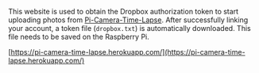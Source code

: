This website is used to obtain the Dropbox authorization token to start uploading photos from [Pi-Camera-Time-Lapse](https://github.com/projectweekend/Pi-Camera-Time-Lapse). After successfully linking your account, a token file (`dropbox.txt`) is automatically downloaded. This file needs to be saved on the Raspberry Pi.

[https://pi-camera-time-lapse.herokuapp.com/](https://pi-camera-time-lapse.herokuapp.com/)
